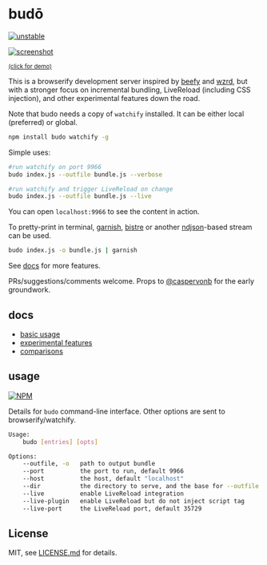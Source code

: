 # budō

[![unstable](http://badges.github.io/stability-badges/dist/unstable.svg)](http://github.com/badges/stability-badges)

[![screenshot](http://i.imgur.com/LJP7d9I.png)](https://www.youtube.com/watch?v=cfgeN3G_Gl0)

<sup>[(click for demo)](https://www.youtube.com/watch?v=cfgeN3G_Gl0)</sup>

This is a browserify development server inspired by [beefy](https://github.com/chrisdickinson/beefy) and [wzrd](https://github.com/maxogden/wzrd), but with a stronger focus on incremental bundling, LiveReload (including CSS injection), and other experimental features down the road.

Note that budo needs a copy of `watchify` installed. It can be either local (preferred) or global.

```sh
npm install budo watchify -g
```

Simple uses:

```sh
#run watchify on port 9966
budo index.js --outfile bundle.js --verbose

#run watchify and trigger LiveReload on change
budo index.js --outfile bundle.js --live
```

You can open `localhost:9966` to see the content in action.

To pretty-print in terminal, [garnish](https://github.com/mattdesl/garnish), [bistre](https://github.com/hughsk/bistre) or another [ndjson](ndjson.org)-based stream can be used.

```sh
budo index.js -o bundle.js | garnish
```

See [docs](#docs) for more features.

PRs/suggestions/comments welcome. Props to [@caspervonb](https://twitter.com/caspervonb) for the early groundwork.

## docs

- [basic usage](docs/basics.md)
- [experimental features](docs/experimental-features.md)
- [comparisons](docs/comparisons.md)

## usage

[![NPM](https://nodei.co/npm/budo.png)](https://www.npmjs.com/package/budo)

Details for `budo` command-line interface. Other options are sent to browserify/watchify. 

```sh
Usage:
    budo [entries] [opts]

Options:
    --outfile, -o   path to output bundle
    --port          the port to run, default 9966
    --host          the host, default "localhost"
    --dir           the directory to serve, and the base for --outfile
    --live          enable LiveReload integration
    --live-plugin   enable LiveReload but do not inject script tag
    --live-port     the LiveReload port, default 35729
```

## License

MIT, see [LICENSE.md](http://github.com/mattdesl/budo/blob/master/LICENSE.md) for details.
